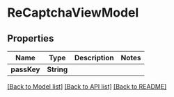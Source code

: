 # ReCaptchaViewModel

## Properties
Name | Type | Description | Notes
------------ | ------------- | ------------- | -------------
**passKey** | **String** |  | 

[[Back to Model list]](../README.md#documentation-for-models) [[Back to API list]](../README.md#documentation-for-api-endpoints) [[Back to README]](../README.md)


